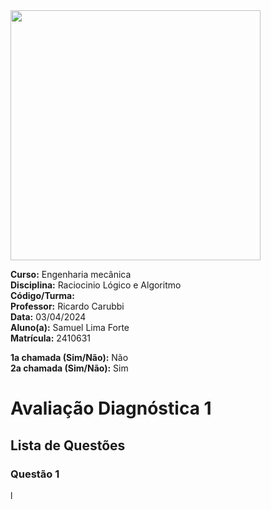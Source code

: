 <img src="https://drive.google.com/uc?id=1SOzRTjUt7cuBJpSqoK90fcAiKBrnpUJo" width="400">

**Curso:** Engenharia mecânica <br>
**Disciplina:** Raciocinio Lógico e Algoritmo <br>
**Código/Turma:** <br>
**Professor:** Ricardo Carubbi <br>
**Data:** 03/04/2024 <br>
**Aluno(a):** Samuel Lima Forte <br>
**Matrícula:** 2410631 <br>

**1a chamada (Sim/Não):** Não <br>
**2a chamada (Sim/Não):** Sim

# Avaliação Diagnóstica 1

## Lista de Questões

### Questão 1

l
